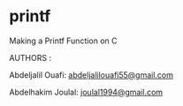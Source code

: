 # printf
Making a Printf Function on C

AUTHORS :

Abdeljalil Ouafi: abdeljalilouafi55@gmail.com

Abdelhakim Joulal: joulal1994@gmail.com


